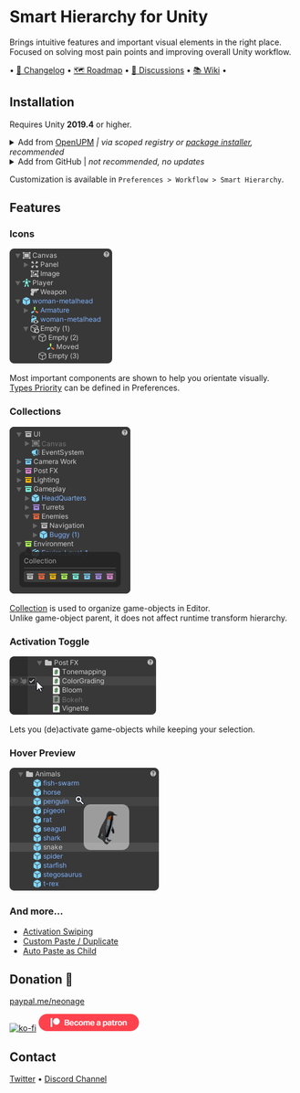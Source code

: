 # Smart Hierarchy for Unity
Brings intuitive features and important visual elements in the right place.\
Focused on solving most pain points and improving overall Unity workflow. 

• [📝 Changelog](https://github.com/neon-age/Smart-Hierarchy/wiki/Changelog) 
• [🗺 Roadmap](https://github.com/neon-age/Smart-Hierarchy/projects/1) 
• [💬 Discussions](https://github.com/neon-age/Smart-Hierarchy/discussions)
• [📚 Wiki](https://github.com/neon-age/Smart-Hierarchy/wiki) •

## Installation
Requires Unity **2019.4** or higher.
<details>
<summary>Add from <a href="https://openupm.com/packages/com.av.smart-hierarchy/">OpenUPM</a> <em>| via scoped registry or <a href="https://openupm.com/packages/com.av.smart-hierarchy/#modal-packageinstaller">package installer</a>, recommended</em></summary>
  
&emsp;To add a package via scoped registry:
  
- Open `Edit/Project Settings/Package Manager`
- Add a new Scoped Registry:
  ```
  Name: OpenUPM
  URL:  https://package.openupm.com/
  Scope(s): com.av
  ```
- Open `Window/Package Manager`
- Click <kbd>+</kbd>
- <kbd>Add from Git URL</kbd>
- `com.av.smart-hierarchy` <kbd>Add</kbd>
</details>

<details>
<summary>Add from GitHub | <em>not recommended, no updates </em></summary>
  
- Open `Window/Package Manager`
- Click <kbd>+</kbd>
- <kbd>Add from Git URL</kbd>
- `https://github.com/neon-age/Smart-Hierarchy.git` `#branch-name` <kbd>Add</kbd>

&emsp;Note that you won't be able to receive updates through Package Manager this way, you'll have to update manually.
</details>

Customization is available in `Preferences > Workflow > Smart Hierarchy`.

## Features

### Icons
[![Icons](readme/Icons.png)](https://github.com/neon-age/Smart-Hierarchy/wiki/Icons)

Most important components are shown to help you orientate visually.\
[Types Priority](https://github.com/neon-age/Smart-Hierarchy/wiki/Icons#types-priority) 
can be defined in Preferences.

### Collections
[![Collections](readme/Collections.png)](https://github.com/neon-age/Smart-Hierarchy/wiki/Collections)

[Collection](https://github.com/neon-age/Smart-Hierarchy/wiki/Collections) 
is used to organize game-objects in Editor.\
Unlike game-object parent, it does not affect runtime transform hierarchy.
                                                                           


### Activation Toggle
[![Activation Toggle](readme/ActivationToggle.png)](https://github.com/neon-age/Smart-Hierarchy/wiki/Activation-Toggle)

Lets you (de)activate game-objects while keeping your selection.

### Hover Preview
[![Hover Preview](readme/HoverPreview.png)](https://github.com/neon-age/Smart-Hierarchy/wiki/Hover-Preview)


### And more...
- [Activation Swiping](https://github.com/neon-age/Smart-Hierarchy/wiki/Activation-Toggle#swiping)
- [Custom Paste / Duplicate](https://github.com/neon-age/Smart-Hierarchy/wiki/Custom-Paste---Duplicate)
- [Auto Paste as Child](https://github.com/neon-age/Smart-Hierarchy/wiki/Custom-Paste---Duplicate)

## Donation 💊
[paypal.me/neonage](https://paypal.me/neonage)

[![ko-fi](https://www.ko-fi.com/img/githubbutton_sm.svg)](https://ko-fi.com/L4L02M51R)
[![patreon](become-a-patron.png)](https://www.patreon.com/neonage?fan_landing=true)
## Contact
[Twitter](https://twitter.com/_neonage) 
• [Discord Channel](https://discord.gg/u6g6zUm9G4)
